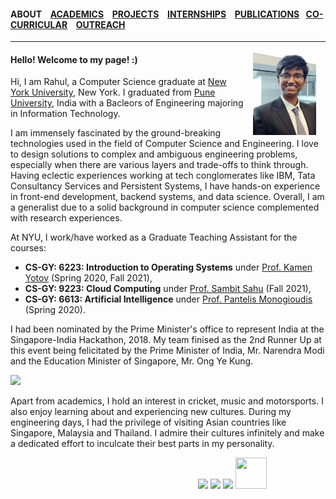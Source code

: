 #### ABOUT &ensp; [ACADEMICS](./academics.md) &ensp; [PROJECTS](./projects.md) &ensp; [INTERNSHIPS](./internships.md) &ensp; [PUBLICATIONS](./research.md) &ensp;[CO-CURRICULAR](./coCurricular.md) &ensp; [OUTREACH](./outreach.md)

-------  
<img height="20%" width="20%" hspace= "15" src="./images/Malaysia photo.jpg" align="right"/>

#### Hello! Welcome to my page! :)

Hi, I am Rahul, a Computer Science graduate at [New York University](https://www.nyu.edu/), New York. I graduated from [Pune University](http://www.unipune.ac.in/), India with a Bacleors of Engineering majoring in Information Technology. 

I am immensely fascinated by the ground-breaking technologies used in the field of Computer Science and Engineering. I love to design solutions to complex and ambiguous engineering problems, especially when there are various layers and trade-offs to think through. Having eclectic experiences working at tech conglomerates like IBM, Tata Consultancy Services and Persistent Systems, I have hands-on experience in front-end development, backend systems, and data science. Overall, I am a generalist due to a solid background in computer science complemented with research experiences.

At NYU, I work/have worked as a Graduate Teaching Assistant for the courses:
- **CS-GY: 6223: Introduction to Operating Systems** under [Prof. Kamen Yotov](https://www.linkedin.com/in/kyotov/) (Spring 2020, Fall 2021), 
- **CS-GY: 9223: Cloud Computing** under [Prof. Sambit Sahu](https://www.linkedin.com/in/sambitsahu/) (Fall 2021), 
- **CS-GY: 6613: Artificial Intelligence** under [Prof. Pantelis Monogioudis](https://pantelis.github.io/) (Spring 2020).


I had been nominated by the Prime Minister's office to represent India at the Singapore-India Hackathon, 2018. My team finised as the 2nd Runner Up at this event being felicitated by the Prime Minister of India, Mr. Narendra Modi and the Education Minister of Singapore, Mr. Ong Ye Kung.


<img src="./images/IndiaSingapore.jpg" align = "centre">


Apart from academics, I hold an interest in cricket, music and motorsports. I also enjoy learning about and experiencing new cultures. During my engineering days, I had the privilege of visiting Asian countries like Singapore, Malaysia and Thailand. I admire their cultures infinitely and make a dedicated effort to inculcate their best parts in my personality.



 &emsp;&emsp;&emsp;&emsp; &emsp;&emsp;&emsp;&emsp; &emsp;&emsp;&emsp;&emsp; &emsp;&emsp;&emsp;&emsp; &emsp;&emsp;&emsp;&emsp;
[<img src="https://www.britishairways.com/cms/global/assets/images/site/icon/facebook_Button_50x50.png">](https://www.facebook.com/rahulbarhate97)
[<img src="http://www.jobfindah.com/assets/images/linkedin.png">](https://www.linkedin.com/in/rahul-barhate-14462a147/https://www.linkedin.com/in/rahul-barhate-14462a147/)
[<img src="https://static.getjar.com/icon-50x50/53/792453_thm.gif">](mailto:rahulbarhate97@gmail.com)
[<img height="50" width="50" src="https://cdn1.iconfinder.com/data/icons/logotypes/32/square-twitter-512.png">](https://twitter.com/barhate_rahul)
